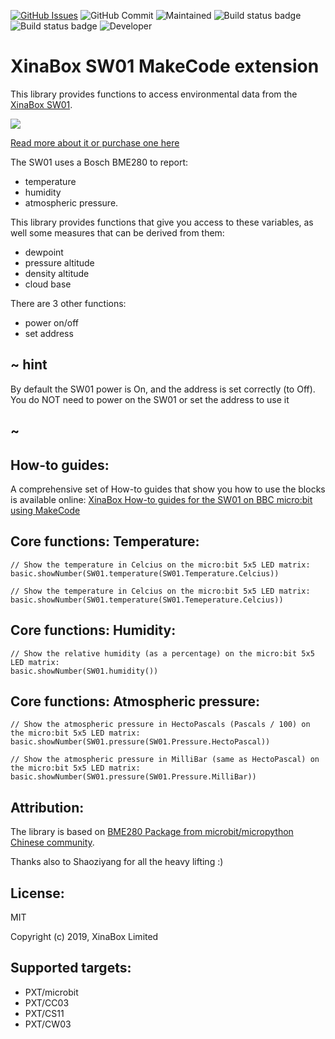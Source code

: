 [![GitHub Issues](https://img.shields.io/github/issues/xinabox/pxt-SW01.svg)](https://github.com/xinabox/pxt-SW01/issues) 
![GitHub Commit](https://img.shields.io/github/last-commit/xinabox/pxt-SW01) 
![Maintained](https://img.shields.io/maintenance/yes/2020) 
![Build status badge](https://github.com/xinabox/pxt-SW01/workflows/maker/badge.svg)
![Build status badge](https://github.com/xinabox/pxt-SW01/workflows/microbit/badge.svg)
![Developer](https://img.shields.io/badge/Developer-lb-blue)



# XinaBox SW01 MakeCode extension

This library provides functions to access environmental data from the [XinaBox SW01](https://xinabox.cc/products/sw01).

![](sw01.jpg)

[Read more about it or purchase one here](https://xinabox.cc/products/sw01)

The SW01 uses a Bosch BME280 to report:
* temperature 
* humidity 
* atmospheric pressure.

This library provides functions that give you access to these variables, as well some measures that can be derived from them:
* dewpoint
* pressure altitude
* density altitude
* cloud base

There are 3 other functions:
* power on/off
* set  address

## ~ hint

By default the SW01 power is On, and the address is set correctly (to Off).
You do NOT need to power on the SW01 or set the address to use it

## ~



## How-to guides:

A comprehensive set of How-to guides that show you how to use the blocks is available online:
[XinaBox How-to guides for the SW01 on BBC micro:bit using MakeCode](https://drive.google.com/open?id=1_oNXhgYeW0AHTLmRxomowxPdvNBCi0iS)


## Core functions: Temperature:

```blocks
// Show the temperature in Celcius on the micro:bit 5x5 LED matrix:
basic.showNumber(SW01.temperature(SW01.Temperature.Celcius))

// Show the temperature in Celcius on the micro:bit 5x5 LED matrix:
basic.showNumber(SW01.temperature(SW01.Temeperature.Celcius))

```


## Core functions: Humidity:

```blocks
// Show the relative humidity (as a percentage) on the micro:bit 5x5 LED matrix:
basic.showNumber(SW01.humidity())

```

## Core functions: Atmospheric pressure:

```blocks
// Show the atmospheric pressure in HectoPascals (Pascals / 100) on the micro:bit 5x5 LED matrix:
basic.showNumber(SW01.pressure(SW01.Pressure.HectoPascal))

// Show the atmospheric pressure in MilliBar (same as HectoPascal) on the micro:bit 5x5 LED matrix:
basic.showNumber(SW01.pressure(SW01.Pressure.MilliBar))

```

## Attribution:
The library is based on [BME280 Package from microbit/micropython Chinese community](https://github.com/makecode-extensions/BME280). 

Thanks also to Shaoziyang for all the heavy lifting :)
  


## License:

MIT

Copyright (c) 2019, XinaBox Limited

## Supported targets:

* PXT/microbit
* PXT/CC03
* PXT/CS11
* PXT/CW03


